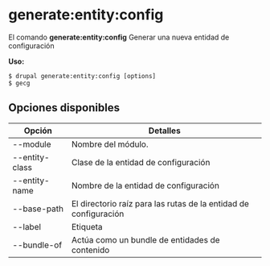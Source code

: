 # generate:entity:config
El comando **generate:entity:config** Generar una nueva entidad de configuración

**Uso:**
```
$ drupal generate:entity:config [options] 
$ gecg  
```

## Opciones disponibles
Opción | Detalles
-------|-------------
--module | Nombre del módulo.
--entity-class | Clase de la entidad de configuración
--entity-name | Nombre de la entidad de configuración
--base-path | El directorio raíz para las rutas de la entidad de configuración
--label | Etiqueta
--bundle-of | Actúa como un bundle de entidades de contenido
